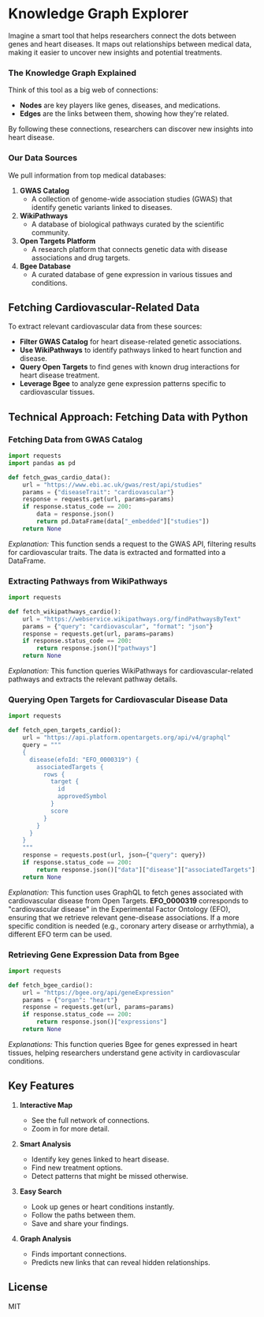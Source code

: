 # Knowledge Graph Explorer

Imagine a smart tool that helps researchers connect the dots between genes and heart diseases. It maps out relationships between medical data, making it easier to uncover new insights and potential treatments.


### The Knowledge Graph Explained

Think of this tool as a big web of connections:

- **Nodes** are key players like genes, diseases, and medications.
- **Edges** are the links between them, showing how they're related.

By following these connections, researchers can discover new insights into heart disease.

### Our Data Sources

We pull information from top medical databases:

1. **GWAS Catalog**
   - A collection of genome-wide association studies (GWAS) that identify genetic variants linked to diseases.
2. **WikiPathways**
   - A database of biological pathways curated by the scientific community.
3. **Open Targets Platform**
   - A research platform that connects genetic data with disease associations and drug targets.
4. **Bgee Database**
   - A curated database of gene expression in various tissues and conditions.
## Fetching Cardiovascular-Related Data

To extract relevant cardiovascular data from these sources:
- **Filter GWAS Catalog** for heart disease-related genetic associations.
- **Use WikiPathways** to identify pathways linked to heart function and disease.
- **Query Open Targets** to find genes with known drug interactions for heart disease treatment.
- **Leverage Bgee** to analyze gene expression patterns specific to cardiovascular tissues.

## Technical Approach: Fetching Data with Python

### Fetching Data from GWAS Catalog
```python
import requests
import pandas as pd

def fetch_gwas_cardio_data():
    url = "https://www.ebi.ac.uk/gwas/rest/api/studies"
    params = {"diseaseTrait": "cardiovascular"}
    response = requests.get(url, params=params)
    if response.status_code == 200:
        data = response.json()
        return pd.DataFrame(data["_embedded"]["studies"])
    return None
```
*Explanation:* This function sends a request to the GWAS API, filtering results for cardiovascular traits. The data is extracted and formatted into a DataFrame.

### Extracting Pathways from WikiPathways
```python
import requests

def fetch_wikipathways_cardio():
    url = "https://webservice.wikipathways.org/findPathwaysByText"
    params = {"query": "cardiovascular", "format": "json"}
    response = requests.get(url, params=params)
    if response.status_code == 200:
        return response.json()["pathways"]
    return None
```
*Explanation:* This function queries WikiPathways for cardiovascular-related pathways and extracts the relevant pathway details.

### Querying Open Targets for Cardiovascular Disease Data
```python
import requests

def fetch_open_targets_cardio():
    url = "https://api.platform.opentargets.org/api/v4/graphql"
    query = """
    {
      disease(efoId: "EFO_0000319") {
        associatedTargets {
          rows {
            target {
              id
              approvedSymbol
            }
            score
          }
        }
      }
    }
    """
    response = requests.post(url, json={"query": query})
    if response.status_code == 200:
        return response.json()["data"]["disease"]["associatedTargets"]["rows"]
    return None
```
*Explanation:* This function uses GraphQL to fetch genes associated with cardiovascular disease from Open Targets. **EFO_0000319** corresponds to "cardiovascular disease" in the Experimental Factor Ontology (EFO), ensuring that we retrieve relevant gene-disease associations. If a more specific condition is needed (e.g., coronary artery disease or arrhythmia), a different EFO term can be used.

### Retrieving Gene Expression Data from Bgee
```python
import requests

def fetch_bgee_cardio():
    url = "https://bgee.org/api/geneExpression"
    params = {"organ": "heart"}
    response = requests.get(url, params=params)
    if response.status_code == 200:
        return response.json()["expressions"]
    return None
```
*Explanations:* This function queries Bgee for genes expressed in heart tissues, helping researchers understand gene activity in cardiovascular conditions.

## Key Features

1. **Interactive Map**
   - See the full network of connections.
   - Zoom in for more detail.

2. **Smart Analysis**
   - Identify key genes linked to heart disease.
   - Find new treatment options.
   - Detect patterns that might be missed otherwise.

3. **Easy Search**
   - Look up genes or heart conditions instantly.
   - Follow the paths between them.
   - Save and share your findings.

4. **Graph Analysis**
   - Finds important connections.
   - Predicts new links that can reveal hidden relationships.

## License

MIT
